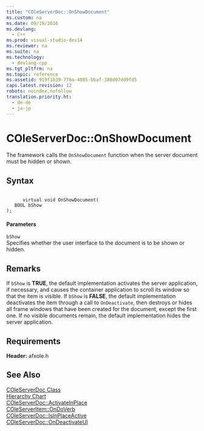 ```yaml
---
title: "COleServerDoc::OnShowDocument"
ms.custom: na
ms.date: 09/19/2016
ms.devlang: 
  - C++
ms.prod: visual-studio-dev14
ms.reviewer: na
ms.suite: na
ms.technology: 
  - devlang-cpp
ms.tgt_pltfrm: na
ms.topic: reference
ms.assetid: 919f1b39-776a-4085-bbaf-388d07dd9fd5
caps.latest.revision: 12
robots: noindex,nofollow
translation.priority.ht: 
  - de-de
  - ja-jp
---
```

# COleServerDoc::OnShowDocument
The framework calls the `OnShowDocument` function when the server document must be hidden or shown.  
  
## Syntax  
  
```  
  
      virtual void OnShowDocument(  
   BOOL bShow   
);  
```  
  
#### Parameters  
 `bShow`  
 Specifies whether the user interface to the document is to be shown or hidden.  
  
## Remarks  
 If `bShow` is **TRUE**, the default implementation activates the server application, if necessary, and causes the container application to scroll its window so that the item is visible. If `bShow` is **FALSE**, the default implementation deactivates the item through a call to `OnDeactivate`, then destroys or hides all frame windows that have been created for the document, except the first one. If no visible documents remain, the default implementation hides the server application.  
  
## Requirements  
 **Header:** afxole.h  
  
## See Also  
 [COleServerDoc Class](../vs140/COleServerDoc-Class.md)   
 [Hierarchy Chart](../vs140/Hierarchy-Chart.md)   
 [COleServerDoc::ActivateInPlace](../vs140/COleServerDoc--ActivateInPlace.md)   
 [COleServerItem::OnDoVerb](../vs140/COleServerItem--OnDoVerb.md)   
 [COleServerDoc::IsInPlaceActive](../vs140/COleServerDoc--IsInPlaceActive.md)   
 [COleServerDoc::OnDeactivateUI](../vs140/COleServerDoc--OnDeactivateUI.md)